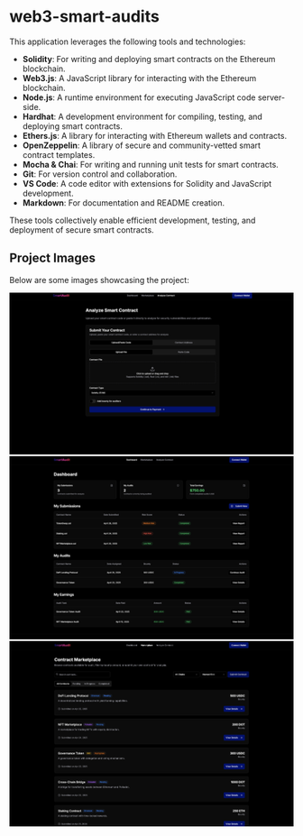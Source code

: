 # web3-smart-audits

This application leverages the following tools and technologies:

- **Solidity**: For writing and deploying smart contracts on the Ethereum blockchain.
- **Web3.js**: A JavaScript library for interacting with the Ethereum blockchain.
- **Node.js**: A runtime environment for executing JavaScript code server-side.
- **Hardhat**: A development environment for compiling, testing, and deploying smart contracts.
- **Ethers.js**: A library for interacting with Ethereum wallets and contracts.
- **OpenZeppelin**: A library of secure and community-vetted smart contract templates.
- **Mocha & Chai**: For writing and running unit tests for smart contracts.
- **Git**: For version control and collaboration.
- **VS Code**: A code editor with extensions for Solidity and JavaScript development.
- **Markdown**: For documentation and README creation.

These tools collectively enable efficient development, testing, and deployment of secure smart contracts.

## Project Images

Below are some images showcasing the project:

![Image 1](./public/image1.png)
![Image 2](./public/image2.png)
![Image 3](./public/image3.png)

